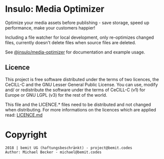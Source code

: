 # Insulo: Media Optimizer

Optimize your media assets before publishing - save storage, speed up performance, make your customers happier!

Including a file watcher for local development, only re-optimizes changed files, currently doesn't delete files when source files are deleted.

See [@insulo/media-optimizer](https://www.npmjs.com/package/@insulo/media-optimizer) for documentation and example usage.

## Licence

This project is free software distributed under the terms of two licences, the CeCILL-C and the GNU Lesser General Public License. You can use, modify and/ or redistribute the software under the terms of CeCILL-C (v1) for Europe or GNU LGPL (v3) for the rest of the world.

This file and the LICENCE.* files need to be distributed and not changed when distributing.
For more informations on the licences which are applied read: [LICENCE.md](LICENCE.md)


# Copyright

    2018 | bemit UG (haftungsbeschränkt) - project@bemit.codes
    Author: Michael Becker - michael@bemit.codes